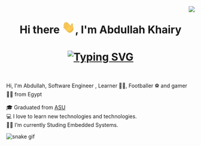 <img align="right" src="https://visitor-badge.laobi.icu/badge?page_id=KushalTanna24.KushalTanna24">
<div align="center">
<h1 align="center">Hi there <img width="35" src="https://github.com/1999AZZAR/1999AZZAR/blob/main/resources/img/waving.gif">, I'm Abdullah Khairy</h1>
</div>



<h1 align="center">
    <a href="https://git.io/typing-svg"><img src="https://readme-typing-svg.herokuapp.com?font=Merriweather&weight=800&size=100&duration=3000&pause=1000&multiline=true&random=false&width=2500&height=800&lines=As+a+dedicated+software+engineer%2C;+I+thrive+on+creating+impactful+technologies+;that+blend+innovation+with+quality.+;My+passion+lies+in+pushing+the+boundaries+of+;what's+possible%2C++and+I+eagerly+embrace+;the+latest+advancements+in+technology+;to+contribute+to+the+progress+of+our+world." alt="Typing SVG" /></a>
  </a>
</h1>


<br>
<p align="left">
  Hi, I'm Abdullah, Software Engineer </>,  Learner 👨‍💻, Footballer ⚽ and  gamer 🦸‍♂️ from Egypt
  <br>
  <br>
  🎓 Graduated from <a href="https://www.daiict.ac.in/"> ASU </a>
  <br>
  💻 I love to learn new technologies and technologies.
  <br>
  🧑‍💼 I’m currently Studing Embedded Systems.
  <br>
</p>

![snake gif](https://github.com/abdallahkhairy/abdallahkhairy/blob/output/github-contribution-grid-snake.svg)
